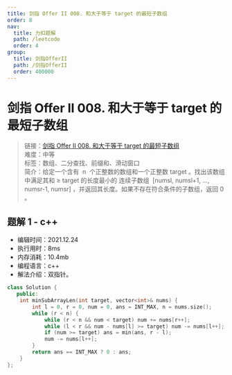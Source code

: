 ```yaml
---
title: 剑指 Offer II 008. 和大于等于 target 的最短子数组
order: 8
nav:
  title: 力扣题解
  path: /leetcode
  order: 4
group:
  title: 剑指OfferII
  path: /剑指OfferII
  order: 400000
---
```


# 剑指 Offer II 008. 和大于等于 target 的最短子数组

> 链接：[剑指 Offer II 008. 和大于等于 target 的最短子数组](https://leetcode-cn.com/problems/2VG8Kg/)  
> 难度：中等  
> 标签：数组、二分查找、前缀和、滑动窗口  
> 简介：给定一个含有  n  个正整数的数组和一个正整数 target 。找出该数组中满足其和 ≥ target 的长度最小的 连续子数组  [numsl, numsl+1, ..., numsr-1, numsr] ，并返回其长度。如果不存在符合条件的子数组，返回 0 。

## 题解 1 - c++

- 编辑时间：2021.12.24
- 执行用时：8ms
- 内存消耗：10.4mb
- 编程语言：c++
- 解法介绍：双指针。

```c++
class Solution {
   public:
    int minSubArrayLen(int target, vector<int>& nums) {
        int l = 0, r = 0, num = 0, ans = INT_MAX, n = nums.size();
        while (r < n) {
            while (r < n && num < target) num += nums[r++];
            while (l < r && num - nums[l] >= target) num -= nums[l++];
            if (num >= target) ans = min(ans, r - l);
            num -= nums[l++];
        }
        return ans == INT_MAX ? 0 : ans;
    }
};
```
